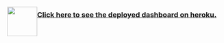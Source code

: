 <a href='http://www.scienceacademy.ca'> <img style="float: left;height:70px" src="assets/Log_SA.png"></a>
 
### [Click here to see the deployed dashboard on heroku.](https://covid-19-world-sa.herokuapp.com) 
